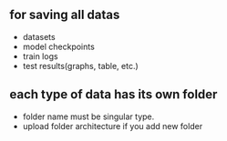 ## for saving all datas
- datasets
- model checkpoints
- train logs
- test results(graphs, table, etc.)
## each type of data has its own folder
- folder name must be singular type.
- upload folder architecture if you add new folder